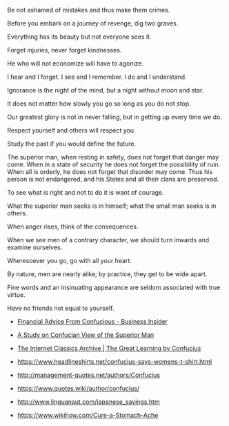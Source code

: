 Be not ashamed of mistakes and thus make them crimes.

Before you embark on a journey of revenge, dig two graves.

Everything has its beauty but not everyone sees it.

Forget injuries, never forget kindnesses.

He who will not economize will have to agonize.

I hear and I forget. I see and I remember. I do and I understand.

Ignorance is the night of the mind, but a night without moon and star.

It does not matter how slowly you go so long as you do not stop.


Our greatest glory is not in never falling, but in getting up every time we do.

Respect yourself and others will respect you.


Study the past if you would define the future.

The superior man, when resting in safety, does not forget that danger may come. When in a state of security he does not forget the possibility of ruin. When all is orderly, he does not forget that disorder may come. Thus his person is not endangered, and his States and all their clans are preserved.

To see what is right and not to do it is want of courage.

What the superior man seeks is in himself; what the small man seeks is in others.

When anger rises, think of the consequences.

When we see men of a contrary character, we should turn inwards and examine ourselves.

Wheresoever you go, go with all your heart.

By nature, men are nearly alike; by practice, they get to be wide apart.

Fine words and an insinuating appearance are seldom associated with true virtue.

Have no friends not equal to yourself.

* [Financial Advice From Confucious - Business Insider](https://www.businessinsider.com/financial-advice-from-confucious-2013-5)

* [A Study on Confucian View of the Superior Man](https://ci.nii.ac.jp/els/contentscinii_110008797162.pdf?id=ART0009846558)

* [The Internet Classics Archive | The Great Learning by Confucius](http://classics.mit.edu/Confucius/learning.html)

* https://www.headlineshirts.net/confucius-says-womens-t-shirt.html

* http://management-quotes.net/authors/Confucius

* https://www.quotes.wiki/author/confucius/

* http://www.linguanaut.com/japanese_sayings.htm

* https://www.wikihow.com/Cure-a-Stomach-Ache